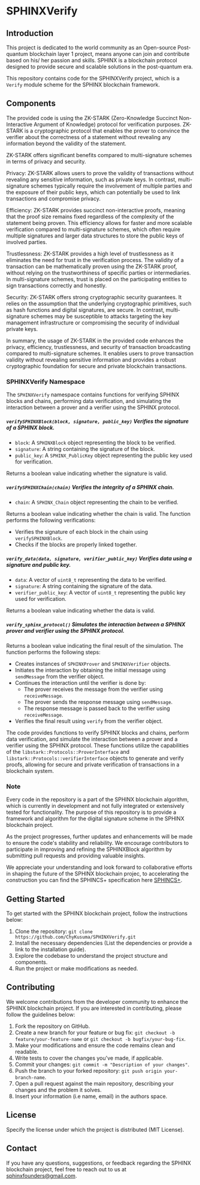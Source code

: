 # SPHINXVerify

## Introduction

This project is dedicated to the world community as an Open-source Post-quantum blockchain layer 1 project, means anyone can join and contribute based on his/ her passion and skills. SPHINX is a blockchain protocol designed to provide secure and scalable solutions in the post-quantum era.

This repository contains code for the SPHINXVerify project, which is a `Verify` module scheme for the SPHINX blockchain framework.

## Components

The provided code is using the ZK-STARK (Zero-Knowledge Succinct Non-Interactive Argument of Knowledge) protocol for verification purposes. ZK-STARK is a cryptographic protocol that enables the prover to convince the verifier about the correctness of a statement without revealing any information beyond the validity of the statement.

ZK-STARK offers significant benefits compared to multi-signature schemes in terms of privacy and security.

Privacy: ZK-STARK allows users to prove the validity of transactions without revealing any sensitive information, such as private keys. In contrast, multi-signature schemes typically require the involvement of multiple parties and the exposure of their public keys, which can potentially be used to link transactions and compromise privacy.

Efficiency: ZK-STARK provides succinct non-interactive proofs, meaning that the proof size remains fixed regardless of the complexity of the statement being proven. This efficiency allows for faster and more scalable verification compared to multi-signature schemes, which often require multiple signatures and larger data structures to store the public keys of involved parties.

Trustlessness: ZK-STARK provides a high level of trustlessness as it eliminates the need for trust in the verification process. The validity of a transaction can be mathematically proven using the ZK-STARK proof, without relying on the trustworthiness of specific parties or intermediaries. In multi-signature schemes, trust is placed on the participating entities to sign transactions correctly and honestly.

Security: ZK-STARK offers strong cryptographic security guarantees. It relies on the assumption that the underlying cryptographic primitives, such as hash functions and digital signatures, are secure. In contrast, multi-signature schemes may be susceptible to attacks targeting the key management infrastructure or compromising the security of individual private keys.

In summary, the usage of ZK-STARK in the provided code enhances the privacy, efficiency, trustlessness, and security of transaction broadcasting compared to multi-signature schemes. It enables users to prove transaction validity without revealing sensitive information and provides a robust cryptographic foundation for secure and private blockchain transactions.


### SPHINXVerify Namespace

The `SPHINXVerify` namespace contains functions for verifying SPHINX blocks and chains, performing data verification, and simulating the interaction between a prover and a verifier using the SPHINX protocol.

##### `verifySPHINXBlock(block, signature, public_key)` Verifies the signature of a SPHINX block.

- `block`: A `SPHINXBlock` object representing the block to be verified.
- `signature`: A string containing the signature of the block.
- `public_key`: A `SPHINX_PublicKey` object representing the public key used for verification.

Returns a boolean value indicating whether the signature is valid.

##### `verifySPHINXChain(chain)` Verifies the integrity of a SPHINX chain.

- `chain`: A `SPHINX_Chain` object representing the chain to be verified.

Returns a boolean value indicating whether the chain is valid. The function performs the following verifications:
- Verifies the signature of each block in the chain using `verifySPHINXBlock`.
- Checks if the blocks are properly linked together.

##### `verify_data(data, signature, verifier_public_key)` Verifies data using a signature and public key.

- `data`: A vector of `uint8_t` representing the data to be verified.
- `signature`: A string containing the signature of the data.
- `verifier_public_key`: A vector of `uint8_t` representing the public key used for verification.

Returns a boolean value indicating whether the data is valid.

##### `verify_sphinx_protocol()` Simulates the interaction between a SPHINX prover and verifier using the SPHINX protocol.

Returns a boolean value indicating the final result of the simulation. The function performs the following steps:
- Creates instances of `SPHINXProver` and `SPHINXVerifier` objects.
- Initiates the interaction by obtaining the initial message using `sendMessage` from the verifier object.
- Continues the interaction until the verifier is done by:
  - The prover receives the message from the verifier using `receiveMessage`.
  - The prover sends the response message using `sendMessage`.
  - The response message is passed back to the verifier using `receiveMessage`.
- Verifies the final result using `verify` from the verifier object.

The code provides functions to verify SPHINX blocks and chains, perform data verification, and simulate the interaction between a prover and a verifier using the SPHINX protocol. These functions utilize the capabilities of the `libstark::Protocols::ProverInterface` and `libstark::Protocols::verifierInterface` objects to generate and verify proofs, allowing for secure and private verification of transactions in a blockchain system.


### Note

Every code in the repository is a part of the SPHINX blockchain algorithm, which is currently in development and not fully integrated or extensively tested for functionality. The purpose of this repository is to provide a framework and algorithm for the digital signature scheme in the SPHINX blockchain project.

As the project progresses, further updates and enhancements will be made to ensure the code's stability and reliability. We encourage contributors to participate in improving and refining the SPHINXBlock algorithm by submitting pull requests and providing valuable insights.

We appreciate your understanding and look forward to collaborative efforts in shaping the future of the SPHINX blockchain projec, to accelerating the construction you can find the SPHINCS+ specification here [SPHINCS+](https://github.com/SPHINX-HUB-ORG/SPHINXSign/blob/main/sphincs%2B-round3-specification.pdf).


## Getting Started
To get started with the SPHINX blockchain project, follow the instructions below:

1. Clone the repository: `git clone https://github.com/ChyKusuma/SPHINXVerify.git`
2. Install the necessary dependencies (List the dependencies or provide a link to the installation guide).
3. Explore the codebase to understand the project structure and components.
4. Run the project or make modifications as needed.


## Contributing
We welcome contributions from the developer community to enhance the SPHINX blockchain project. If you are interested in contributing, please follow the guidelines below:

1. Fork the repository on GitHub.
2. Create a new branch for your feature or bug fix: `git checkout -b feature/your-feature-name` or `git checkout -b bugfix/your-bug-fix`.
3. Make your modifications and ensure the code remains clean and readable.
4. Write tests to cover the changes you've made, if applicable.
5. Commit your changes: `git commit -m "Description of your changes"`.
6. Push the branch to your forked repository: `git push origin your-branch-name`.
7. Open a pull request against the main repository, describing your changes and the problem it solves.
8. Insert your information (i.e name, email) in the authors space.

## License
Specify the license under which the project is distributed (MIT License).

## Contact
If you have any questions, suggestions, or feedback regarding the SPHINX blockchain project, feel free to reach out to us at [sphinxfounders@gmail.com](mailto:sphinxfounders@gmail.com).
